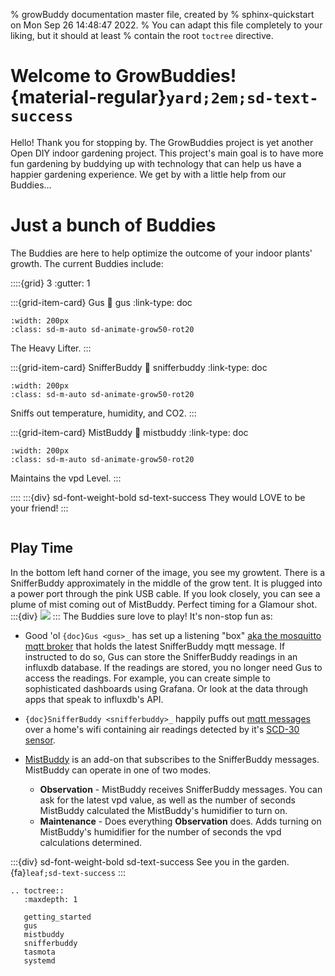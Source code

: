 % growBuddy documentation master file, created by
% sphinx-quickstart on Mon Sep 26 14:48:47 2022.
% You can adapt this file completely to your liking, but it should at least
% contain the root `toctree` directive.

# Welcome to GrowBuddies! {material-regular}`yard;2em;sd-text-success`
Hello! Thank you for stopping by.  The GrowBuddies project is yet another Open DIY indoor gardening project.  This project's main goal is to have more fun gardening by buddying up with technology that can help us have a happier gardening experience. We get by with a little help from our Buddies...

# Just a bunch of Buddies
 The Buddies are here to help optimize the outcome of your indoor plants' growth.  The current Buddies include:

::::{grid} 3
:gutter: 1

:::{grid-item-card} Gus
:link: gus
:link-type: doc
```{image} images/hamster.jpg
:width: 200px
:class: sd-m-auto sd-animate-grow50-rot20
```
The Heavy Lifter.
:::

:::{grid-item-card} SnifferBuddy
:link: snifferbuddy
:link-type: doc

```{image} images/dog.jpg
:width: 200px
:class: sd-m-auto sd-animate-grow50-rot20
```
Sniffs out temperature, humidity, and CO2.
:::

:::{grid-item-card} MistBuddy
:link: mistbuddy
:link-type: doc
```{image} images/whale.svg
:width: 200px
:class: sd-m-auto sd-animate-grow50-rot20
```
Maintains the vpd Level.
:::

::::
:::{div} sd-font-weight-bold sd-text-success
They would LOVE to be your friend!
:::




```{note} Please [Contact me](mailto:happygrowbuddy@gmail.com) (happygrowbuddy@gmail.com) with thoughts, questions, interests.
```





## Play Time
In the bottom left hand corner of the image, you see my growtent.  There is a SnifferBuddy approximately in the middle of the grow tent.  It is plugged into a power port through the pink USB cable.  If you look closely, you can see a plume of mist coming out of MistBuddy.  Perfect timing for a Glamour shot.
:::{div}
<img src="https://docs.google.com/drawings/d/e/2PACX-1vTjks0iZHIZyD4VEdOo01_se0jn_CgJu9JUCee-rUhXBmFfykmObBkpqSUFBkOvnIdisiIzygPvDeZa/pub?w=984&amp;h=474&amp;align=middle">
:::
The Buddies sure love to play!  It's non-stop fun as:
- Good 'ol `{doc}Gus <gus>_` has set up a listening "box" [aka the mosquitto mqtt broker](http://www.steves-internet-guide.com/mqtt-works/) that holds the latest SnifferBuddy mqtt message.  If instructed to do so, Gus can store the SnifferBuddy readings in an influxdb database.  If the readings are stored, you no longer need Gus to access the readings.  For example, you can create simple to sophisticated dashboards using Grafana.  Or look at the data through apps that speak to influxdb's API.
- `{doc}SnifferBuddy <snifferbuddy>_` happily puffs out [mqtt messages](mqtt_install) over a home's wifi containing air readings detected by it's [SCD-30 sensor](https://www.adafruit.com/product/4867).

- [MistBuddy](mistbuddy) is an add-on that subscribes to the SnifferBuddy messages.  MistBuddy can operate in one of two modes.
    - **Observation** - MistBuddy receives SnifferBuddy messages.  You can ask for the latest vpd value, as well as the number of seconds MistBuddy calculated the MistBuddy's humidifier to turn on.
    - **Maintenance** - Does everything **Observation** does.  Adds turning on MistBuddy's humidifier for the number of seconds the vpd calculations determined.

:::{div}  sd-font-weight-bold sd-text-success
See you in the garden. {fa}`leaf;sd-text-success`
:::

```{eval-rst}
.. toctree::
   :maxdepth: 1

   getting_started
   gus
   mistbuddy
   snifferbuddy
   tasmota
   systemd
```